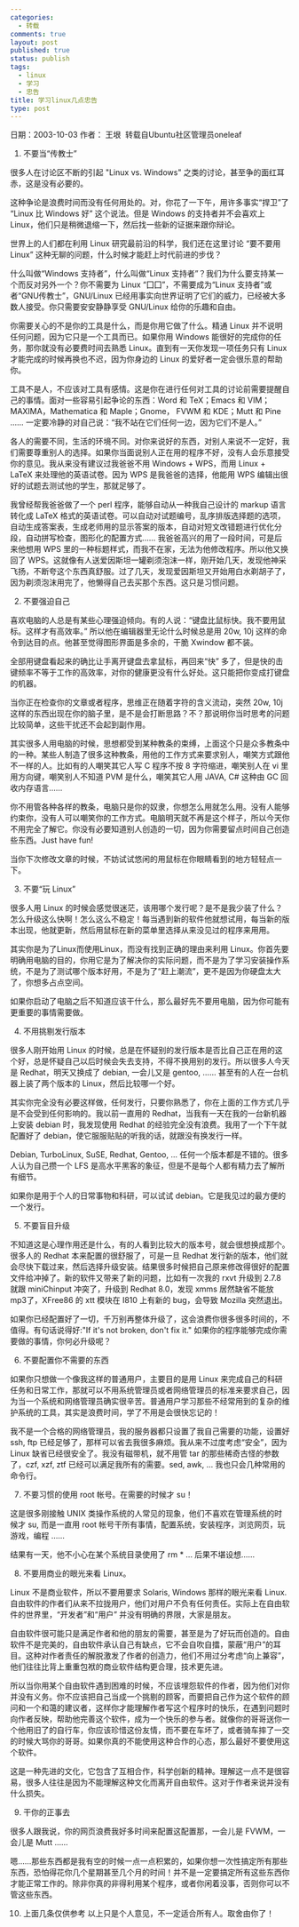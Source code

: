 ```yaml
--- 
categories: 
  - 转载
comments: true
layout: post
published: true
status: publish
tags: 
  - linux
  - 学习
  - 忠告
title: 学习linux几点忠告
type: post
---
```

日期：2003-10-03 作者： 王垠  转载自Ubuntu社区管理员oneleaf

1. 不要当“传教士”

很多人在讨论区不断的引起 "Linux vs. Windows" 之类的讨论，甚至争的面红耳赤，这是没有必要的。

这种争论是浪费时间而没有任何用处的。对，你花了一下午，用许多事实“捍卫”了 “Linux 比 Windows 好” 这个说法。但是 Windows 的支持者并不会喜欢上 Linux，他们只是稍微退缩一下，然后找一些新的证据来跟你辩论。

世界上的人们都在利用 Linux 研究最前沿的科学，我们还在这里讨论 “要不要用 Linux” 这种无聊的问题，什么时候才能赶上时代前进的步伐？

什么叫做“Windows 支持者”，什么叫做“Linux 支持者”？我们为什么要支持某一个而反对另外一个？你不需要为 Linux “囗囗”，不需要成为“Linux 支持者”或者“GNU传教士”，GNU/Linux 已经用事实向世界证明了它们的威力，已经被大多数人接受。你只需要安安静静享受 GNU/Linux 给你的乐趣和自由。

你需要关心的不是你的工具是什么，而是你用它做了什么。精通 Linux 并不说明任何问题，因为它只是一个工具而已。如果你用 Windows 能很好的完成你的任务，那你就没有必要费时间去熟悉 Linux。直到有一天你发现一项任务只有 Linux 才能完成的时候再换也不迟，因为你身边的 Linux 的爱好者一定会很乐意的帮助你。

工具不是人，不应该对工具有感情。这是你在进行任何对工具的讨论前需要提醒自己的事情。面对一些容易引起争论的东西：Word 和 TeX；Emacs 和 VIM；MAXIMA，Mathematica 和 Maple；Gnome， FVWM 和 KDE；Mutt 和 Pine …… 一定要冷静的对自己说：“我不站在它们任何一边，因为它们不是人。”

各人的需要不同，生活的环境不同。对你来说好的东西，对别人来说不一定好，我们需要尊重别人的选择。如果你当面说别人正在用的程序不好，没有人会乐意接受你的意见。我从来没有建议过我爸爸不用 Windows + WPS，而用 Linux + LaTeX 来处理他的英语试卷。因为 WPS 是我爸爸的选择，他能用 WPS 编辑出很好的试题去测试他的学生，那就足够了。

<!--more-->

我曾经帮我爸爸做了一个 perl 程序，能够自动从一种我自己设计的 markup 语言转化成 LaTeX 格式的英语试卷。可以自动对试题编号，乱序排版选择题的选项，自动生成答案表，生成老师用的显示答案的版本，自动对短文改错题进行优化分段，自动拼写检查，图形化的配置方式…… 我爸爸高兴的用了一段时间，可是后来他想用 WPS 里的一种标题样式，而我不在家，无法为他修改程序。所以他又换回了 WPS。这就像有人送爱因斯坦一罐剃须泡沫一样，刚开始几天，发现他神采飞扬，不断夸这个东西真舒服。过了几天，发现爱因斯坦又开始用白水剃胡子了，因为剃须泡沫用完了，他懒得自己去买那个东西。这只是习惯问题。

2. 不要强迫自己

喜欢电脑的人总是有某些心理强迫倾向。有的人说：“键盘比鼠标快。我不要用鼠标。这样才有高效率。” 所以他在编辑器里无论什么时候总是用 20w, 10j 这样的命令到达目的点。他甚至觉得图形界面是多余的，干脆 Xwindow 都不装。

全部用键盘看起来的确比让手离开键盘去拿鼠标，再回来“快” 多了，但是快的击键频率不等于工作的高效率，对你的健康更没有什么好处。这只能把你变成打键盘的机器。

当你正在检查你的文章或者程序，思维正在随着字符的含义流动，突然 20w, 10j 这样的东西出现在你的脑子里，是不是会打断思路？不？那说明你当时思考的问题比较简单，这些干扰还不会起到副作用。

其实很多人用电脑的时候，思想都受到某种教条的束缚，上面这个只是众多教条中的一种。某些人制造了很多这种教条，用他的工作方式来要求别人，嘲笑方式跟他不一样的人。比如有的人嘲笑其它人写 C 程序不按 8 字符缩进，嘲笑别人在 vi 里用方向键，嘲笑别人不知道 PVM 是什么，嘲笑其它人用 JAVA, C# 这种由 GC 回收内存语言……

你不用管各种各样的教条，电脑只是你的奴隶，你想怎么用就怎么用。没有人能够约束你，没有人可以嘲笑你的工作方式。电脑明天就不再是这个样子，所以今天你不用完全了解它。你没有必要知道别人创造的一切，因为你需要留点时间自己创造些东西。Just have fun!

当你下次修改文章的时候，不妨试试悠闲的用鼠标在你眼睛看到的地方轻轻点一下。

3. 不要“玩 Linux”

很多人用 Linux 的时候会感觉很迷茫，该用哪个发行呢？是不是我少装了什么？怎么升级这么快啊！怎么这么不稳定！每当遇到新的软件他就想试用，每当新的版本出现，他就更新，然后用鼠标在新的菜单里选择从来没见过的程序来用用。

其实你是为了Linux而使用Linux，而没有找到正确的理由来利用 Linux。你首先要明确用电脑的目的，你用它是为了解决你的实际问题，而不是为了学习安装操作系统，不是为了测试哪个版本好用，不是为了“赶上潮流”，更不是因为你硬盘太大了，你想多占点空间。

如果你启动了电脑之后不知道应该干什么，那么最好先不要用电脑，因为你可能有更重要的事情需要做。

4. 不用挑剔发行版本

很多人刚开始用 Linux 的时候，总是在怀疑别的发行版本是否比自己正在用的这个好，总是怀疑自己以后时候会失去支持，不得不换用别的发行。所以很多人今天是 Redhat，明天又换成了 debian, 一会儿又是 gentoo, …… 甚至有的人在一台机器上装了两个版本的 Linux，然后比较哪一个好。

其实你完全没有必要这样做，任何发行，只要你熟悉了，你在上面的工作方式几乎是不会受到任何影响的。我以前一直用的 Redhat，当我有一天在我的一台新机器上安装 debian 时，我发现使用 Redhat 的经验完全没有浪费。我用了一个下午就配置好了 debian，使它服服贴贴的听我的话，就跟没有换发行一样。

Debian, TurboLinux, SuSE, Redhat, Gentoo, ... 任何一个版本都是不错的。很多人认为自己攒一个 LFS 是高水平黑客的象征，但是不是每个人都有精力去了解所有细节。

如果你是用于个人的日常事物和科研，可以试试 debian。它是我见过的最方便的一个发行。

5. 不要盲目升级

不知道这是心理作用还是什么，有的人看到比较大的版本号，就会很想换成那个。很多人的 Redhat 本来配置的很舒服了，可是一旦 Redhat 发行新的版本，他们就会尽快下载过来，然后选择升级安装。结果很多时候把自己原来修改得很好的配置文件给冲掉了。新的软件又带来了新的问题，比如有一次我的 rxvt 升级到 2.7.8 就跟 miniChinput 冲突了，升级到 Redhat 8.0，发现 xmms 居然缺省不能放mp3了，XFree86 的 xtt 模块在 I810 上有新的 bug，会导致 Mozilla 突然退出。

如果你已经配置好了一切，千万别再整体升级了，这会浪费你很多很多时间的，不值得。有句话说得好:"If it's not broken, don't fix it." 如果你的程序能够完成你需要做的事情，你何必升级呢？

6. 不要配置你不需要的东西

如果你只想做一个像我这样的普通用户，主要目的是用 Linux 来完成自己的科研任务和日常工作，那就可以不用系统管理员或者网络管理员的标准来要求自己，因为当一个系统和网络管理员确实很辛苦。普通用户学习那些不经常用到的复杂的维护系统的工具，其实是浪费时间，学了不用是会很快忘记的！

我不是一个合格的网络管理员，我的服务器都只设置了我自己需要的功能，设置好 ssh, ftp 已经足够了，那样可以省去我很多麻烦。我从来不过度考虑“安全”，因为 Linux 缺省已经很安全了。我没有磁带机，就不用管 tar 的那些稀奇古怪的参数了，czf, xzf, ztf 已经可以满足我所有的需要。sed, awk, ... 我也只会几种常用的命令行。

7. 不要习惯的使用 root 帐号。在需要的时候才 su！

这是很多刚接触 UNIX 类操作系统的人常见的现象，他们不喜欢在管理系统的时候才 su, 而是一直用 root 帐号干所有事情，配置系统，安装程序，浏览网页，玩游戏，编程 ……

结果有一天，他不小心在某个系统目录使用了 rm * ... 后果不堪设想……

8. 不要用商业的眼光来看 Linux。

Linux 不是商业软件，所以不要用要求 Solaris, Windows 那样的眼光来看 Linux. 自由软件的作者们从来不拉拢用户，他们对用户不负有任何责任。实际上在自由软件的世界里，“开发者”和“用户” 并没有明确的界限，大家是朋友。

自由软件很可能只是满足作者和他的朋友的需要，甚至是为了好玩而创造的。自由软件不是完美的，自由软件承认自己有缺点，它不会自吹自擂，蒙蔽“用户”的耳目。这种对作者责任的解脱激发了作者的创造力，他们不用过分考虑“向上兼容”，他们往往比背上重重包袱的商业软件结构更合理，技术更先进。

所以当你用某个自由软件遇到困难的时候，不应该埋怨软件的作者，因为他们对你并没有义务。你不应该把自己当成一个挑剔的顾客，而要把自己作为这个软件的顾问和一个和蔼的建议者，这样你才能理解作者写这个程序时的快乐，在遇到问题时向作者反映，帮助他完善这个软件，成为一个快乐的参与者。就像你的哥哥送你一个他用旧了的自行车，你应该珍惜这份友情，而不要在车坏了，或者骑车摔了一交的时候大骂你的哥哥。如果你真的不能使用这种合作的心态，那么最好不要使用这个软件。

这是一种先进的文化，它包含了互相合作，科学创新的精神。理解这一点不是很容易，很多人往往是因为不能理解这种文化而离开自由软件。这对于作者来说并没有什么损失。

9. 干你的正事去

很多人跟我说，你的网页浪费我好多时间来配置这配置那，一会儿是 FVWM，一会儿是 Mutt ……

嗯……那些东西都是我有空的时候一点一点积累的，如果你想一次性搞定所有那些东西，恐怕得花你几个星期甚至几个月的时间！并不是一定要搞定所有这些东西你才能正常工作的。除非你真的非得利用某个程序，或者你闲着没事，否则你可以不管这些东西。

10. 上面几条仅供参考
以上只是个人意见，不一定适合所有人。取舍由你了！
